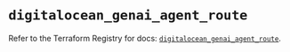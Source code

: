 # `digitalocean_genai_agent_route`

Refer to the Terraform Registry for docs: [`digitalocean_genai_agent_route`](https://registry.terraform.io/providers/digitalocean/digitalocean/2.67.0/docs/resources/genai_agent_route).
